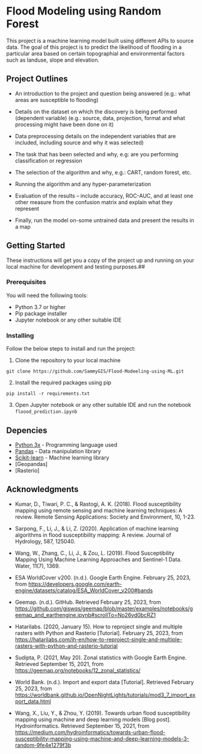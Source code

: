 
# Flood Modeling using Random Forest
This project is a machine learning model built using different APIs to source data. The goal of this project is to predict the likelihood of flooding in a particular area based on certain topographial and environmental factors such as landuse, slope and elevation.

## Project Outlines

* An introduction to the project and question being answered (e.g.: what areas are susceptible to flooding)

* Details on the dataset on which the discovery is being performed (dependent variable) (e.g.: source, data, projection, format and what processing might have been done on it)

* Data preprocessing details on the independent variables that are included, including source and why it was selected)

* The task that has been selected and why, e.g: are you performing classification or regression

* The selection of the algorithm and why, e.g.: CART, random forest, etc.

* Running the algorithm and any hyper-parameterization

* Evaluation of the results – include accuracy, ROC-AUC, and at least one other measure from the confusion matrix and explain what they     represent

* Finally, run the model on-some untrained data and present the results in a map


## Getting Started

These instructions will get you a copy of the project up and running on your local machine for development and testing purposes.##

### Prerequisites

You will need the following tools:

* Python 3.7 or higher
* Pip package installer
* Jupyter notebook or any other suitable IDE

### Installing

Follow the below steps to install and run the project:

1. Clone the repository to your local machine
```
git clone https://github.com/SammyGIS/Flood-Modeeling-using-ML.git
```

2. Install the required packages using pip
```
pip install -r requirements.txt
```

3. Open Jupyter notebook or any other suitable IDE and run the notebook `floood_prediction.ipynb`

## Depencies
* [Python 3x](https://www.python.org/) - Programming language used
* [Pandas](https://pandas.pydata.org/) - Data manipulation library
* [Scikit-learn](https://scikit-learn.org/stable/) - Machine learning library
* [Geopandas]
* [Rasterio]


## Acknowledgments

* Kumar, D., Tiwari, P. C., & Rastogi, A. K. (2018). Flood susceptibility mapping using remote sensing and machine learning techniques: A review. Remote Sensing Applications: Society and Environment, 10, 1-23.

* Sarpong, F., Li, J., & Li, Z. (2020). Application of machine learning algorithms in flood susceptibility mapping: A review. Journal of Hydrology, 587, 125040.

* Wang, W., Zhang, C., Li, J., & Zou, L. (2019). Flood Susceptibility Mapping Using Machine Learning Approaches and Sentinel-1 Data. Water, 11(7), 1369.

* ESA WorldCover v200. (n.d.). Google Earth Engine. February 25, 2023, from https://developers.google.com/earth-engine/datasets/catalog/ESA_WorldCover_v200#bands

* Geemap. (n.d.). GitHub. Retrieved February 25, 2023, from https://github.com/giswqs/geemap/blob/master/examples/notebooks/geemap_and_earthengine.ipynb#scrollTo=No26yd0bcRZ1

* Hatarilabs. (2020, January 15). How to reproject single and multiple rasters with Python and Rasterio [Tutorial]. February 25, 2023, from https://hatarilabs.com/ih-en/how-to-reproject-single-and-multiple-rasters-with-python-and-rasterio-tutorial

* Sudipta, P. (2021, May 20). Zonal statistics with Google Earth Engine. Retrieved September 15, 2021, from https://geemap.org/notebooks/12_zonal_statistics/

* World Bank. (n.d.). Import and export data [Tutorial]. Retrieved February 25, 2023, from https://worldbank.github.io/OpenNightLights/tutorials/mod3_7_import_export_data.html

* Wang, X., Liu, Y., & Zhou, Y. (2019). Towards urban flood susceptibility mapping using machine and deep learning models [Blog post]. Hydroinformatics. Retrieved September 15, 2021, from https://medium.com/hydroinformatics/towards-urban-flood-susceptibility-mapping-using-machine-and-deep-learning-models-3-random-9fe4e1279f3b